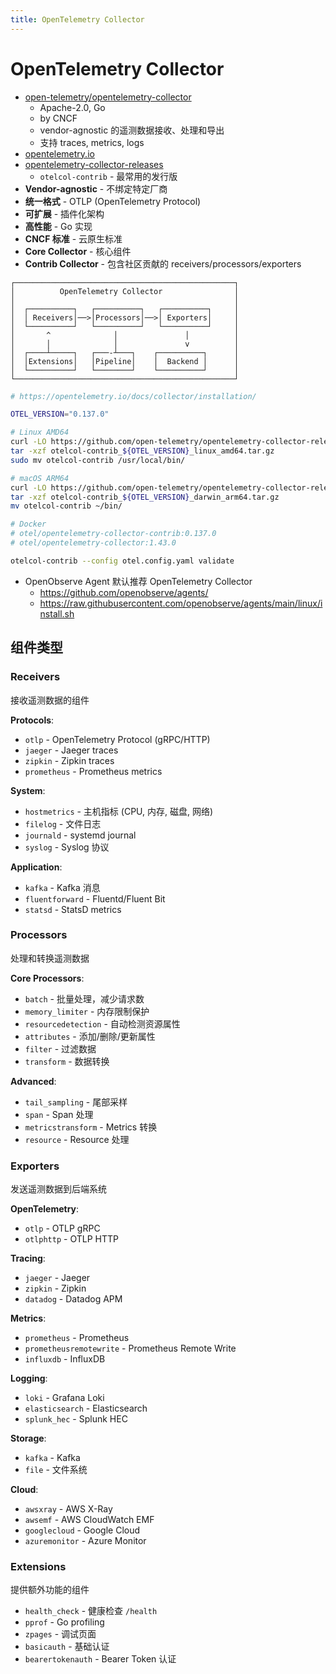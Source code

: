 ```yaml
---
title: OpenTelemetry Collector
---
```


# OpenTelemetry Collector

- [open-telemetry/opentelemetry-collector](https://github.com/open-telemetry/opentelemetry-collector)
  - Apache-2.0, Go
  - by CNCF
  - vendor-agnostic 的遥测数据接收、处理和导出
  - 支持 traces, metrics, logs
- [opentelemetry.io](https://opentelemetry.io)
- [opentelemetry-collector-releases](https://github.com/open-telemetry/opentelemetry-collector-releases)
  - `otelcol-contrib` - 最常用的发行版
- **Vendor-agnostic** - 不绑定特定厂商
- **统一格式** - OTLP (OpenTelemetry Protocol)
- **可扩展** - 插件化架构
- **高性能** - Go 实现
- **CNCF 标准** - 云原生标准
- **Core Collector** - 核心组件
- **Contrib Collector** - 包含社区贡献的 receivers/processors/exporters

```
┌─────────────────────────────────────────────────┐
│          OpenTelemetry Collector                │
│                                                 │
│  ┌──────────┐   ┌──────────┐   ┌──────────┐     │
│  │ Receivers│──>│Processors│──>│ Exporters│     │
│  └──────────┘   └──────────┘   └──────────┘     │
│       ^              │               │          │
│       │              │               v          │
│  ┌────┴─────┐   ┌───-┴───┐    ┌──────────┐      │
│  │Extensions│   │Pipeline│    │  Backend │      │
│  └──────────┘   └────────┘    └──────────┘      │
└─────────────────────────────────────────────────┘
```

```bash
# https://opentelemetry.io/docs/collector/installation/

OTEL_VERSION="0.137.0"

# Linux AMD64
curl -LO https://github.com/open-telemetry/opentelemetry-collector-releases/releases/download/v${OTEL_VERSION}/otelcol-contrib_${OTEL_VERSION}_linux_amd64.tar.gz
tar -xzf otelcol-contrib_${OTEL_VERSION}_linux_amd64.tar.gz
sudo mv otelcol-contrib /usr/local/bin/

# macOS ARM64
curl -LO https://github.com/open-telemetry/opentelemetry-collector-releases/releases/download/v${OTEL_VERSION}/otelcol-contrib_${OTEL_VERSION}_darwin_arm64.tar.gz
tar -xzf otelcol-contrib_${OTEL_VERSION}_darwin_arm64.tar.gz
mv otelcol-contrib ~/bin/

# Docker
# otel/opentelemetry-collector-contrib:0.137.0
# otel/opentelemetry-collector:1.43.0

otelcol-contrib --config otel.config.yaml validate
```

- OpenObserve Agent 默认推荐 OpenTelemetry Collector
  - https://github.com/openobserve/agents/
  - https://raw.githubusercontent.com/openobserve/agents/main/linux/install.sh

## 组件类型

### Receivers

接收遥测数据的组件

**Protocols**:

- `otlp` - OpenTelemetry Protocol (gRPC/HTTP)
- `jaeger` - Jaeger traces
- `zipkin` - Zipkin traces
- `prometheus` - Prometheus metrics

**System**:

- `hostmetrics` - 主机指标 (CPU, 内存, 磁盘, 网络)
- `filelog` - 文件日志
- `journald` - systemd journal
- `syslog` - Syslog 协议

**Application**:

- `kafka` - Kafka 消息
- `fluentforward` - Fluentd/Fluent Bit
- `statsd` - StatsD metrics

### Processors

处理和转换遥测数据

**Core Processors**:

- `batch` - 批量处理，减少请求数
- `memory_limiter` - 内存限制保护
- `resourcedetection` - 自动检测资源属性
- `attributes` - 添加/删除/更新属性
- `filter` - 过滤数据
- `transform` - 数据转换

**Advanced**:

- `tail_sampling` - 尾部采样
- `span` - Span 处理
- `metricstransform` - Metrics 转换
- `resource` - Resource 处理

### Exporters

发送遥测数据到后端系统

**OpenTelemetry**:

- `otlp` - OTLP gRPC
- `otlphttp` - OTLP HTTP

**Tracing**:

- `jaeger` - Jaeger
- `zipkin` - Zipkin
- `datadog` - Datadog APM

**Metrics**:

- `prometheus` - Prometheus
- `prometheusremotewrite` - Prometheus Remote Write
- `influxdb` - InfluxDB

**Logging**:

- `loki` - Grafana Loki
- `elasticsearch` - Elasticsearch
- `splunk_hec` - Splunk HEC

**Storage**:

- `kafka` - Kafka
- `file` - 文件系统

**Cloud**:

- `awsxray` - AWS X-Ray
- `awsemf` - AWS CloudWatch EMF
- `googlecloud` - Google Cloud
- `azuremonitor` - Azure Monitor

### Extensions

提供额外功能的组件

- `health_check` - 健康检查 `/health`
- `pprof` - Go profiling
- `zpages` - 调试页面
- `basicauth` - 基础认证
- `bearertokenauth` - Bearer Token 认证
